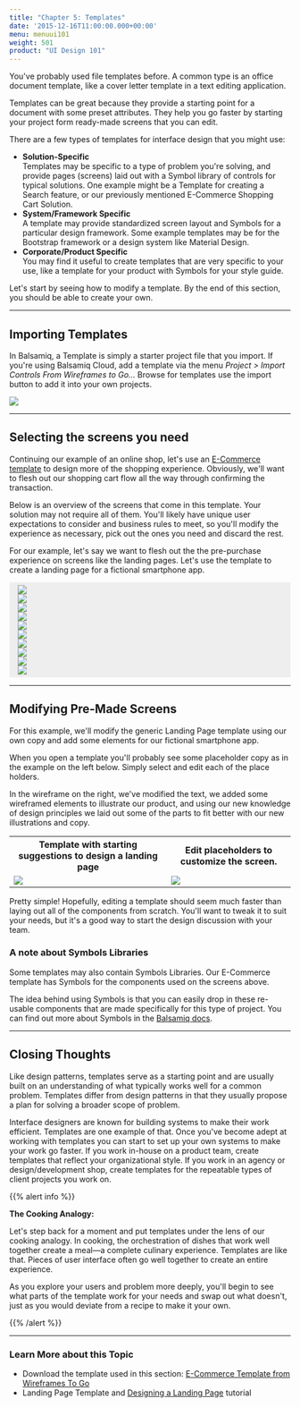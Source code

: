 ```yaml
---
title: "Chapter 5: Templates"
date: '2015-12-16T11:00:00.000+00:00'
menu: menuui101
weight: 501
product: "UI Design 101"
---
```


You've probably used file templates before. A common type is an office document template, like a cover letter template in a text editing application.

Templates can be great because they provide a starting point for a document with some preset attributes. They help you go faster by starting your project form ready-made screens that you can edit.

There are a few types of templates for interface design that you might use:

*   **Solution-Specific**  
    Templates may be specific to a type of problem you're solving, and provide pages (screens) laid out with a Symbol library of controls for typical solutions. One example might be a Template for creating a Search feature, or our previously mentioned E-Commerce Shopping Cart Solution.
*   **System/Framework Specific**  
    A template may provide standardized screen layout and Symbols for a particular design framework. Some example templates may be for the Bootstrap framework or a design system like Material Design.
*   **Corporate/Product Specific**  
    You may find it useful to create templates that are very specific to your use, like a template for your product with Symbols for your style guide.

Let's start by seeing how to modify a template. By the end of this section, you should be able to create your own.

- - -

## Importing Templates

In Balsamiq, a Template is simply a starter project file that you import. If you're using Balsamiq Cloud, add a template via the menu _Project > Import Controls From Wireframes to Go..._ Browse for templates use the import button to add it into your own projects.

![](//media.balsamiq.com/img/support/ui101/templates/Import%20From%20WTG.png)

- - -

## Selecting the screens you need

Continuing our example of an online shop, let's use an [E-Commerce template](https://wireframestogo.com/3cf8-E-Commerce-Template/) to design more of the shopping experience. Obviously, we'll want to flesh out our shopping cart flow all the way through confirming the transaction.

Below is an overview of the screens that come in this template. Your solution may not require all of them. You'll likely have unique user expectations to consider and business rules to meet, so you'll modify the experience as necessary, pick out the ones you need and discard the rest.

For our example, let's say we want to flesh out the the pre-purchase experience on screens like the landing pages. Let's use the template to create a landing page for a fictional smartphone app.

<div style="background-color: #eee; padding:5px 15px;">
<div id="filterlist" class="row gallery">

<div class="fitem col-xs-12 col-sm-6 col-md-4">
<div class="gallery-item">
	<a href="//media.balsamiq.com/img/support/ui101/templates/Home%20Page.png"><img src="//media.balsamiq.com/img/support/ui101/templates/Home%20Page.png"></a>
</div></div>

<div class="fitem col-xs-12 col-sm-6 col-md-4">
<div class="gallery-item">
	<img src="//media.balsamiq.com/img/support/ui101/templates/Landing%20Page.png">
</div></div>

<div class="fitem col-xs-12 col-sm-6 col-md-4">
<div class="gallery-item">
	<img src="//media.balsamiq.com/img/support/ui101/templates/Product%20Page.png">
</div></div>

<div class="fitem col-xs-12 col-sm-6 col-md-4">
<div class="gallery-item">
	<img src="//media.balsamiq.com/img/support/ui101/templates/Product%20Page%20-%20Add%20To%20Cart.png">
</div></div>

<div class="fitem col-xs-12 col-sm-6 col-md-4">
<div class="gallery-item">
	<img src="//media.balsamiq.com/img/support/ui101/templates/Cart.png">
</div></div>

<div class="fitem col-xs-12 col-sm-6 col-md-4">
<div class="gallery-item">
	<img src="//media.balsamiq.com/img/support/ui101/templates/Checkout%20-%20Customer%20Info.png">
</div></div>

<div class="fitem col-xs-12 col-sm-6 col-md-4">
<div class="gallery-item">
	<img src="//media.balsamiq.com/img/support/ui101/templates/Checkout%20-%20Shipping.png">
</div></div>

<div class="fitem col-xs-12 col-sm-6 col-md-4">
<div class="gallery-item">
	<img src="//media.balsamiq.com/img/support/ui101/templates/Checkout%20-%20Payment.png">
</div></div>

<div class="fitem col-xs-12 col-sm-6 col-md-4">
<div class="gallery-item">
	<img src="//media.balsamiq.com/img/support/ui101/templates/Checkout%20-%20Success.png">
</div></div>

<div class="fitem col-xs-12 col-sm-6 col-md-4">
<div class="gallery-item">
	<img src="//media.balsamiq.com/img/support/ui101/templates/Email%20Confirmation.png">
</div></div>

</div>
</div>


- - -

## Modifying Pre-Made Screens

For this example, we'll modify the generic Landing Page template using our own copy and add some elements for our fictional smartphone app.

When you open a template you'll probably see some placeholder copy as in the example on the left below. Simply select and edit each of the place holders.

In the wireframe on the right, we've modified the text, we added some wireframed elements to illustrate our product, and using our new knowledge of design principles we laid out some of the parts to fit better with our new illustrations and copy.

<table>
<tr>
<th>Template with starting suggestions to design a landing page</th>
<th>Edit placeholders to customize the screen.</th>
</tr>
<tr>
<td><img src="//media.balsamiq.com/img/support/ui101/templates/Landing%20Page%20-%20Blank.png"></td>
<td><img src="//media.balsamiq.com/img/support/ui101/templates/Landing%20Page%20-%20Modified.png"></td>
</tr>
</table>

Pretty simple! Hopefully, editing a template should seem much faster than laying out all of the components from scratch. You'll want to tweak it to suit your needs, but it's a good way to start the design discussion with your team.

### A note about Symbols Libraries

Some templates may also contain Symbols Libraries. Our E-Commerce template has Symbols for the components used on the screens above.

The idea behind using Symbols is that you can easily drop in these re-usable components that are made specifically for this type of project. You can find out more about Symbols in the [Balsamiq docs](https://docs.balsamiq.com/).

- - -

## Closing Thoughts

Like design patterns, templates serve as a starting point and are usually built on an understanding of what typically works well for a common problem. Templates differ from design patterns in that they usually propose a plan for solving a broader scope of problem.

Interface designers are known for building systems to make their work efficient. Templates are one example of that. Once you've become adept at working with templates you can start to set up your own systems to make your work go faster. If you work in-house on a product team, create templates that reflect your organizational style. If you work in an agency or design/development shop, create templates for the repeatable types of client projects you work on.

{{% alert info %}}

**The Cooking Analogy:**

Let's step back for a moment and put templates under the lens of our cooking analogy. In cooking, the orchestration of dishes that work well together create a meal—a complete culinary experience. Templates are like that. Pieces of user interface often go well together to create an entire experience.

As you explore your users and problem more deeply, you'll begin to see what parts of the template work for your needs and swap out what doesn't, just as you would deviate from a recipe to make it your own.

{{% /alert %}}  

- - -

### Learn More about this Topic

*   Download the template used in this section: [E-Commerce Template from Wireframes To Go](https://wireframestogo.com/3cf8-E-Commerce-Template/)
*   Landing Page Template and [Designing a Landing Page](https://support.balsamiq.com/tutorials/landingpages/) tutorial
